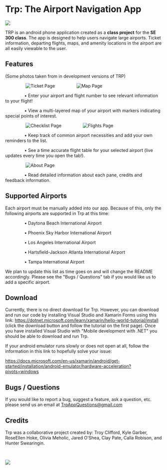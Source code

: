 # Trp: The Airport Navigation App

![](AirportNavigationApp/Assets/TRP_Splash.png)

TRP is an android phone application created as a **class project** for the **SE 300 class**. The app is designed to help users navigate large airports. Ticket information, departing flights, maps, and amenity locations in the airport are all easily viewable to the user.

## Features
(Some photos taken from in development versions of TRP)


⠀⠀⠀⠀⠀⠀
![Ticket Page](AirportNavigationApp/Assets/ticketpage4.gif)
⠀⠀⠀⠀⠀⠀
![Map Page](AirportNavigationApp/Assets/mappage.gif)

⠀⠀⠀⠀⠀⠀• Enter your airport and flight number to see  relevant information to your flight!

⠀⠀⠀⠀⠀⠀• View a multi-layered map of your airport with markers indicating special points of interest.


⠀⠀⠀⠀⠀⠀
![Checklist Page](AirportNavigationApp/Assets/checklist.gif)
⠀⠀⠀⠀⠀⠀
![Flights Page](AirportNavigationApp/Assets/flights.gif)

⠀⠀⠀⠀⠀⠀• Keep track of common airport necessities and add your own reminders to the list.

⠀⠀⠀⠀⠀⠀• See a time accurate flight table for your selected airport (live updates every time you open the tab!).


⠀⠀⠀⠀⠀⠀
![About Page](AirportNavigationApp/Assets/about.gif)

⠀⠀⠀⠀⠀⠀• Read detailed information about each pane, credits and feedback information.

## Supported Airports
Each airport must be manually added into our app. Because of this, only the following airports are supported in Trp at this time:

⠀⠀⠀⠀⠀⠀• Daytona Beach International Airport

⠀⠀⠀⠀⠀⠀• Phoenix Sky Harbor International Airport

⠀⠀⠀⠀⠀⠀• Los Angeles International Airport

⠀⠀⠀⠀⠀⠀• Hartsfield-Jackson Atlanta International Airport

⠀⠀⠀⠀⠀⠀• Tampa International Airport

We plan to update this list as time goes on and will change the README accordingly. Please see the "Bugs / Questions" tab if you would like us to add a specific airport.

## Download
Currently, there is no direct download for Trp. However, you can download and run our code by installing Visual Studio and Xamarin Forms using this link: https://dotnet.microsoft.com/learn/xamarin/hello-world-tutorial/install (click the download button and follow the tutorial on the first page). Once you have installed Visual Studio with "Mobile development with .NET" you should be able to download and run Trp.

If your android emulator runs slowly or does not open at all, follow the information in this link to hopefully solve your issue:

 https://docs.microsoft.com/en-us/xamarin/android/get-started/installation/android-emulator/hardware-acceleration?pivots=windows

## Bugs / Questions
If you would like to report a bug, suggest a feature, ask a question, etc. please send us an email at TrpAppQuestions@gmail.com

## Credits
Trp was a collaborative project created by: Troy Clifford, Kyle Garber, RoseEllen Hoke, Olivia Meholic, Jared O'Shea, Clay Pate, Calla Robison, and Hunter Swearingin.

⠀⠀
⠀⠀

![](AirportNavigationApp/Assets/TRP_Crop.png)